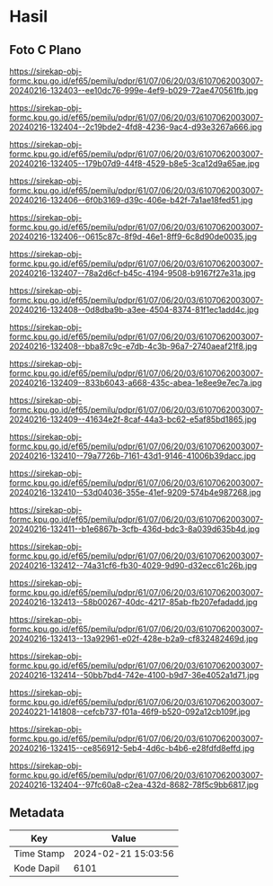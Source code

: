 # Hasil

## Foto C Plano

https://sirekap-obj-formc.kpu.go.id/ef65/pemilu/pdpr/61/07/06/20/03/6107062003007-20240216-132403--ee10dc76-999e-4ef9-b029-72ae470561fb.jpg

https://sirekap-obj-formc.kpu.go.id/ef65/pemilu/pdpr/61/07/06/20/03/6107062003007-20240216-132404--2c19bde2-4fd8-4236-9ac4-d93e3267a666.jpg

https://sirekap-obj-formc.kpu.go.id/ef65/pemilu/pdpr/61/07/06/20/03/6107062003007-20240216-132405--179b07d9-44f8-4529-b8e5-3ca12d9a65ae.jpg

https://sirekap-obj-formc.kpu.go.id/ef65/pemilu/pdpr/61/07/06/20/03/6107062003007-20240216-132406--6f0b3169-d39c-406e-b42f-7a1ae18fed51.jpg

https://sirekap-obj-formc.kpu.go.id/ef65/pemilu/pdpr/61/07/06/20/03/6107062003007-20240216-132406--0615c87c-8f9d-46e1-8ff9-6c8d90de0035.jpg

https://sirekap-obj-formc.kpu.go.id/ef65/pemilu/pdpr/61/07/06/20/03/6107062003007-20240216-132407--78a2d6cf-b45c-4194-9508-b9167f27e31a.jpg

https://sirekap-obj-formc.kpu.go.id/ef65/pemilu/pdpr/61/07/06/20/03/6107062003007-20240216-132408--0d8dba9b-a3ee-4504-8374-81f1ec1add4c.jpg

https://sirekap-obj-formc.kpu.go.id/ef65/pemilu/pdpr/61/07/06/20/03/6107062003007-20240216-132408--bba87c9c-e7db-4c3b-96a7-2740aeaf21f8.jpg

https://sirekap-obj-formc.kpu.go.id/ef65/pemilu/pdpr/61/07/06/20/03/6107062003007-20240216-132409--833b6043-a668-435c-abea-1e8ee9e7ec7a.jpg

https://sirekap-obj-formc.kpu.go.id/ef65/pemilu/pdpr/61/07/06/20/03/6107062003007-20240216-132409--41634e2f-8caf-44a3-bc62-e5af85bd1865.jpg

https://sirekap-obj-formc.kpu.go.id/ef65/pemilu/pdpr/61/07/06/20/03/6107062003007-20240216-132410--79a7726b-7161-43d1-9146-41006b39dacc.jpg

https://sirekap-obj-formc.kpu.go.id/ef65/pemilu/pdpr/61/07/06/20/03/6107062003007-20240216-132410--53d04036-355e-41ef-9209-574b4e987268.jpg

https://sirekap-obj-formc.kpu.go.id/ef65/pemilu/pdpr/61/07/06/20/03/6107062003007-20240216-132411--b1e6867b-3cfb-436d-bdc3-8a039d635b4d.jpg

https://sirekap-obj-formc.kpu.go.id/ef65/pemilu/pdpr/61/07/06/20/03/6107062003007-20240216-132412--74a31cf6-fb30-4029-9d90-d32ecc61c26b.jpg

https://sirekap-obj-formc.kpu.go.id/ef65/pemilu/pdpr/61/07/06/20/03/6107062003007-20240216-132413--58b00267-40dc-4217-85ab-fb207efadadd.jpg

https://sirekap-obj-formc.kpu.go.id/ef65/pemilu/pdpr/61/07/06/20/03/6107062003007-20240216-132413--13a92961-e02f-428e-b2a9-cf832482469d.jpg

https://sirekap-obj-formc.kpu.go.id/ef65/pemilu/pdpr/61/07/06/20/03/6107062003007-20240216-132414--50bb7bd4-742e-4100-b9d7-36e4052a1d71.jpg

https://sirekap-obj-formc.kpu.go.id/ef65/pemilu/pdpr/61/07/06/20/03/6107062003007-20240221-141808--cefcb737-f01a-46f9-b520-092a12cb109f.jpg

https://sirekap-obj-formc.kpu.go.id/ef65/pemilu/pdpr/61/07/06/20/03/6107062003007-20240216-132415--ce856912-5eb4-4d6c-b4b6-e28fdfd8effd.jpg

https://sirekap-obj-formc.kpu.go.id/ef65/pemilu/pdpr/61/07/06/20/03/6107062003007-20240216-132404--97fc60a8-c2ea-432d-8682-78f5c9bb6817.jpg


## Metadata

| Key        | Value               |
| ---------- | ------------------- |
| Time Stamp | 2024-02-21 15:03:56 |
| Kode Dapil | 6101                |



